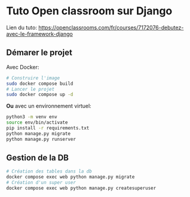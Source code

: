 # Tuto Open classroom sur Django

Lien du tuto: https://openclassrooms.com/fr/courses/7172076-debutez-avec-le-framework-django

## Démarer le projet

Avec Docker:

```bash
# Construire l'image
sudo docker compose build
# Lancer le projet
sudo docker compose up -d
```

**Ou** avec un environnement virtuel:

```bash
python3 -m venv env
source env/bin/activate
pip install -r requirements.txt
python manage.py migrate
python manage.py runserver
```

## Gestion de la DB

```bash
# Création des tables dans la db
docker compose exec web python manage.py migrate
# Création d'un super user
docker compose exec web python manage.py createsuperuser
```